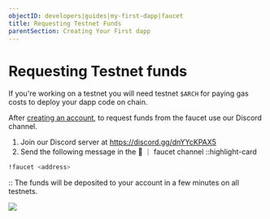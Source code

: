 ```yaml
---
objectID: developers|guides|my-first-dapp|faucet
title: Requesting Testnet Funds
parentSection: Creating Your First dapp
---
```


# Requesting Testnet funds

If you're working on a testnet you will need testnet `$ARCH` for paying gas costs to deploy your dapp code on chain.

After [creating an account](../../getting-started/setup.md#creating-an-account), to request funds from the faucet use our Discord channel.

1. Join our Discord server at https://discord.gg/dnYYcKPAX5
2. Send the following message in the 🚰 ｜ faucet channel
   ::highlight-card

```bash
!faucet <address>
```

::
The funds will be deposited to your account in a few minutes on all testnets.

![](/images/docs/archway-discord-faucet.png)
